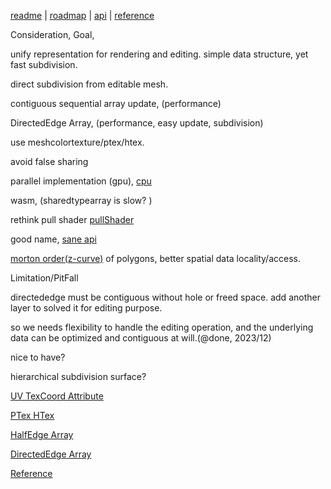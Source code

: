 [readme](../README.md)  | [roadmap](roadmap.md) | [api](api.md) | [reference](reference.md)

Consideration, Goal,

unify representation for rendering and editing. simple data structure, yet fast subdivision.

direct subdivision from editable mesh.

contiguous sequential array update, (performance)

DirectedEdge Array, (performance, easy update, subdivision)

use meshcolortexture/ptex/htex.

avoid false sharing

parallel implementation (gpu), [cpu](multithread.md)

wasm, (sharedtypearray is slow? )

rethink pull shader [pullShader](pullshader.md)

good name, [sane api](api.md)

[morton order(z-curve)](morton.md) of polygons, better spatial data locality/access.

Limitation/PitFall

directededge must be contiguous without hole or freed space. add another layer to solved it for editing purpose.

so we needs flexibility to handle the editing operation, and the underlying data can be optimized and contiguous at will.(@done, 2023/12)

nice to have?

hierarchical subdivision surface?


[UV TexCoord Attribute](uv_texcoord.md)

[PTex HTex](ptexhtex.md)

[HalfEdge Array](halfedge.md)

[DirectedEdge Array](directededge.md)

[Reference](reference.md)